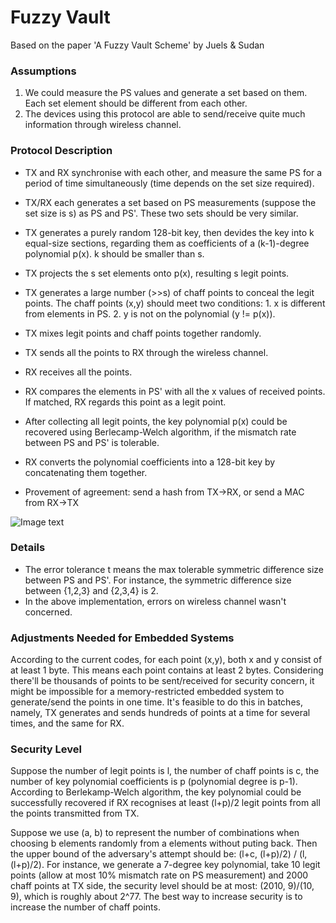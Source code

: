 # Fuzzy Vault

Based on the paper 'A Fuzzy Vault Scheme' by Juels & Sudan

### Assumptions
1. We could measure the PS values and generate a set based on them. Each set element should be different from each other.
2. The devices using this protocol are able to send/receive quite much information through wireless channel.

### Protocol Description
- TX and RX synchronise with each other, and measure the same PS for a period of time simultaneously (time depends on the set size required).
- TX/RX each generates a set based on PS measurements (suppose the set size is s) as PS and PS'. These two sets should be very similar. 
- TX generates a purely random 128-bit key, then devides the key into k equal-size sections, regarding them as coefficients of a (k-1)-degree polynomial p(x). k should be smaller than s.
- TX projects the s set elements onto p(x), resulting s legit points. 
- TX generates a large number (>>s) of chaff points to conceal the legit points. The chaff points (x,y) should meet two conditions: 1. x is different from elements in PS. 2. y is not on the polynomial (y != p(x)). 
- TX mixes legit points and chaff points together randomly. 
- TX sends all the points to RX through the wireless channel.
- RX receives all the points. 
- RX compares the elements in PS' with all the x values of received points. If matched, RX regards this point as a legit point.
- After collecting all legit points, the key polynomial p(x) could be recovered using Berlecamp-Welch algorithm, if the mismatch rate between PS and PS' is tolerable.
- RX converts the polynomial coefficients into a 128-bit key by concatenating them together.

- Provement of agreement: send a hash from TX->RX, or send a MAC from RX->TX

![Image text](https://github.com/MrZMN/Implementation-of-PS-based-key-distribution-methods/blob/master/images/Fuzzy%20Vault.png)

### Details

- The error tolerance t means the max tolerable symmetric difference size between PS and PS'. For instance, the symmetric difference size between {1,2,3} and {2,3,4} is 2.
- In the above implementation, errors on wireless channel wasn't concerned.

### Adjustments Needed for Embedded Systems

According to the current codes, for each point (x,y), both x and y consist of at least 1 byte. This means each point contains at least 2 bytes. Considering there'll be thousands of points to be sent/received for security concern, it might be impossible for a memory-restricted embedded system to generate/send the points in one time. It's feasible to do this in batches, namely, TX generates and sends hundreds of points at a time for several times, and the same for RX.

### Security Level

Suppose the number of legit points is l, the number of chaff points is c, the number of key polynomial coefficients is p (polynomial degree is p-1). According to Berlekamp-Welch algorithm, the key polynomial could be successfully recovered if RX recognises at least (l+p)/2 legit points from all the points transmitted from TX.  

Suppose we use (a, b) to represent the number of combinations when choosing b elements randomly from a elements without puting back. Then the upper bound of the adversary's attempt should be: (l+c, (l+p)/2) / (l, (l+p)/2). For instance, we generate a 7-degree key polynomial, take 10 legit points (allow at most 10% mismatch rate on PS measurement) and 2000 chaff points at TX side, the security level should be at most: (2010, 9)/(10, 9), which is roughly about 2^77. The best way to increase security is to increase the number of chaff points.
